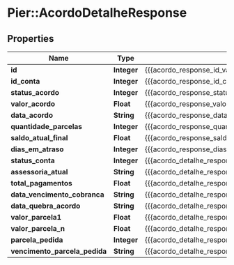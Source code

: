 # Pier::AcordoDetalheResponse

## Properties
Name | Type | Description | Notes
------------ | ------------- | ------------- | -------------
**id** | **Integer** | {{{acordo_response_id_value}}} | [optional] 
**id_conta** | **Integer** | {{{acordo_response_id_conta_value}}} | [optional] 
**status_acordo** | **Integer** | {{{acordo_response_status_acordo_value}}} | [optional] 
**valor_acordo** | **Float** | {{{acordo_response_valor_acordo_value}}} | [optional] 
**data_acordo** | **String** | {{{acordo_response_data_acordo_value}}} | [optional] 
**quantidade_parcelas** | **Integer** | {{{acordo_response_quantidade_parcelas_value}}} | [optional] 
**saldo_atual_final** | **Float** | {{{acordo_response_saldo_atual_final_value}}} | [optional] 
**dias_em_atraso** | **Integer** | {{{acordo_response_dias_em_atraso_value}}} | [optional] 
**status_conta** | **Integer** | {{{acordo_detalhe_response_status_conta_value}}} | [optional] 
**assessoria_atual** | **String** | {{{acordo_detalhe_response_assessoria_atual_value}}} | [optional] 
**total_pagamentos** | **Float** | {{{acordo_detalhe_response_total_pagamentos_value}}} | [optional] 
**data_vencimento_cobranca** | **String** | {{{acordo_detalhe_response_data_vencimento_cobranca_value}}} | [optional] 
**data_quebra_acordo** | **String** | {{{acordo_detalhe_response_data_quebra_acordo_value}}} | [optional] 
**valor_parcela1** | **Float** | {{{acordo_detalhe_response_valor_parcela1_value}}} | [optional] 
**valor_parcela_n** | **Float** | {{{acordo_detalhe_response_valor_parcela_n_value}}} | [optional] 
**parcela_pedida** | **Integer** | {{{acordo_detalhe_response_parcela_pedida_value}}} | [optional] 
**vencimento_parcela_pedida** | **String** | {{{acordo_detalhe_response_vencimento_parcela_pedida_value}}} | [optional] 



